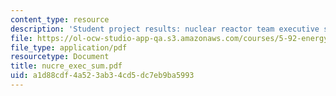 ```yaml
---
content_type: resource
description: 'Student project results: nuclear reactor team executive summary.'
file: https://ol-ocw-studio-app-qa.s3.amazonaws.com/courses/5-92-energy-environment-and-society-spring-2007/a1d88cdf4a523ab34cd5dc7eb9ba5993_nucre_exec_sum.pdf
file_type: application/pdf
resourcetype: Document
title: nucre_exec_sum.pdf
uid: a1d88cdf-4a52-3ab3-4cd5-dc7eb9ba5993
---
```

